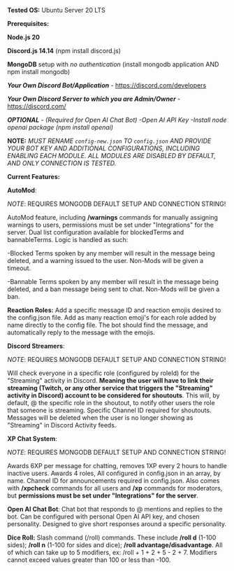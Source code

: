 __**Tested OS:**__  Ubuntu Server 20 LTS

__**Prerequisites:**__

**Node.js 20**

**Discord.js 14.14** (npm install discord.js)

**MongoDB** setup with *no authentication* (install mongodb application AND npm install mongodb)

***Your Own Discord Bot/Application*** - https://discord.com/developers

***Your Own Discord Server to which you are Admin/Owner*** - https://discord.com/

***OPTIONAL** - (Required for Open AI Chat Bot)* 
*-Open AI API Key*
*-Install node openai package (npm install openai)*

__**NOTE:**__ *MUST RENAME `config-new.json` TO `config.json` AND PROVIDE YOUR BOT KEY AND ADDITIONAL CONFIGURATIONS, INCLUDING ENABLING EACH MODULE.  ALL MODULES ARE DISABLED BY DEFAULT, AND ONLY CONNECTION IS TESTED.*

__Current Features:__

**AutoMod**: 

*NOTE*: REQUIRES MONGODB DEFAULT SETUP AND CONNECTION STRING!

AutoMod feature, including **/warnings** commands for manually assigning warnings to users, permissions must be set under "Integrations" for the server. Dual list configuration available for blockedTerms and bannableTerms.  Logic is handled as such:

-Blocked Terms spoken by any member will result in the message being deleted, and a warning issued to the user.  Non-Mods will be given a timeout.

-Bannable Terms spoken by any member will result in the message being deleted, and a ban message being sent to chat.  Non-Mods will be given a ban.

**Reaction Roles:**  Add a specific message ID and reaction emojis desired to the config.json file.  Add as many reaction emoji's for each role added by name directly to the config file.  The bot should find the message, and automatically reply to the message with the emojis.

**Discord Streamers**: 

*NOTE*: REQUIRES MONGODB DEFAULT SETUP AND CONNECTION STRING!

Will check everyone in a specific role (configured by roleId) for the "Streaming" activity in Discord.  **Meaning the user will have to link their streaming (Twitch, or any other service that triggers the "Streaming" activity in Discord) account to be considered for shoutouts**. This will, by default, @ the specific role in the shoutout, to notify other users the role that someone is streaming.  Specific Channel ID required for shoutouts.  Messages will be deleted when the user is no longer showing as "Streaming" in Discord Activity feeds.

**XP Chat System**: 

*NOTE*: REQUIRES MONGODB DEFAULT SETUP AND CONNECTION STRING!

Awards 6XP per message for chatting, removes 1XP every 2 hours to handle inactive users. Awards 4 roles, All configured in config.json in an array, by name.  Channel ID for announcements required in config.json. Also comes with **/xpcheck** commands for all users and **/xp** commands for moderators, but **permissions must be set under "Integrations" for the server**.

**Open AI Chat Bot**: Chat bot that responds to @ mentions and replies to the bot. Can be configured with personal Open AI API key, and chosen personality.  Designed to give short responses around a specific personality.

**Dice Roll:** Slash command (/roll) commands.  These include **/roll d** (1-100 sides); **/roll n** (1-100 for sides and dice); **/roll advantage/disadvantage**.  All of which can take up to 5 modifiers, ex: /roll + 1 + 2 + 5 - 2 + 7.  Modifiers cannot exceed values greater than 100 or less than -100. 
